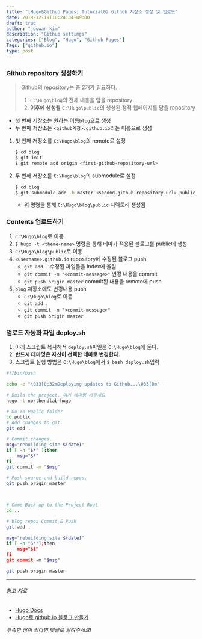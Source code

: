```yaml
---
title: "[Hugo&Github Pages] Tutorial02 Github 저장소 생성 및 업로드"
date: 2019-12-19T10:24:34+09:00
draft: true
author: "joowan kim"
description: "Github settings"
categories: ["Blog", "Hugo", "Github Pages"]
Tags: ["github.io"]
type: post
---
```


### Github repository 생성하기
> Github의 repository는 총 2개가 필요하다.
> 1. `C:\Hugo\blog`의 전체 내용을 담을 repository
> 1. **이후에 생성될** `C:\Hugo\public`의 생성된 정적 웹페이지를 담을 repository
* 첫 번째 저장소는 원하는 이름`blog`으로 생성
* 두 번째 저장소는 `<github계정>.github.io`라는 이름으로 생성
1. 첫 번째 저장소를 `C:\Hugo\blog`의 remote로 설정
    ```bash
    $ cd blog
    $ git init 
    $ git remote add origin <first-github-repository-url>
    ```
1. 두 번째 저장소를 `C:\Hugo\blog`의 submodule로 설정
    ```bash
    $ cd blog
    $ git submodule add -b master <second-github-repository-url> public
    ```
    * 위 명령을 통해 `C:\Hugo\blog\public` 디렉토리 생성됨

### Contents 업로드하기
1. `C:\Hugo\blog`로 이동
1. `$ hugo -t <theme-name>` 명령을 통해 테마가 적용된 블로그를 public에 생성
1. `C:\Hugo\blog\public`로 이동
1. `<username>.github.io` repository에 수정된 블로그 push
    * `git add .` 수정된 파일들을 index에 올림
    * `git commit -m "<commit-message>"` 변경 내용을 commit
    * `git push origin master` commit된 내용을 remote에 push
1. `blog` 저장소에도 변경내용 push
    * `C:\Hugo\blog`로 이동
    * `git add .`
    * `git commit -m "<commit-message>"`
    * `git push origin master`

### 업로드 자동화 파일 deploy.sh 
1. 아래 스크립트 복사해서 `deploy.sh`파일을 `C:\Hugo\blog`에 둔다.  
1. **반드시 테마명은 자신이 선택한 테마로 변경한다.**  
1. 스크립트 실행 방법은 `C:\Hugo\blog`에서 `$ bash deploy.sh`입력

```bash
#!/bin/bash

echo -e "\033[0;32mDeploying updates to GitHub...\033[0m"

# Build the project. 여기 테마명 바꾸세요
hugo -t northendlab-hugo

# Go To Public folder
cd public
# Add changes to git.
git add .

# Commit changes.
msg="rebuilding site $(date)"
if [ -n "$*" ];then
	msg="$*"
fi
git commit -m "$msg"

# Push source and build repos.
git push origin master



# Come Back up to the Project Root
cd ..

# blog repos Commit & Push
git add .

msg="rebuilding site $(date)"
if [ -n "S*"];then
	msg="$1"
fi
git commit -m "$msg"

git push origin master
```

---
###### 참고 자료
- [Hugo Docs](https://gohugo.io/getting-started/quick-start/)  
- [Hugo로 github.io 블로그 만들기](https://github.com/Integerous/Integerous.github.io)

*부족한 점이 있다면 댓글로 알려주세요!*

